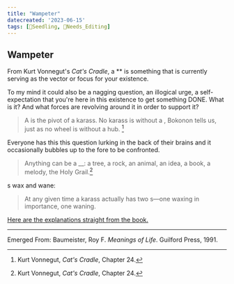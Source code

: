 ```yaml
---
title: "Wampeter"
datecreated: '2023-06-15'
tags: [🌱Seedling, 🧹Needs_Editing]
---
```

## Wampeter

From Kurt Vonnegut's *Cat's Cradle*, a ** is something that is currently serving as the vector or focus for your existence. 

To my mind it could also be a nagging question, an illogical urge, a self-expectation that you're here in this existence to get something DONE. What is it? And what forces are revolving around it in order to support it?

>A  is the pivot of a karass. No karass is without a , Bokonon tells us, just as no wheel is without a hub. [^1]

[^1]: Kurt Vonnegut, *Cat's Cradle*, Chapter 24.

Everyone has this this question lurking in the back of their brains and it occasionally bubbles up to the fore to be confronted.

>Anything can be a __: a tree, a rock, an animal, an idea, a book, a melody, the Holy Grail.[^2]

[^2]: Kurt Vonnegut, *Cat's Cradle*, Chapter 24.

s wax and wane:

 >At any given time a karass actually has two s—one waxing in importance, one waning.

[Here are the explanations straight from the book.](https://catscradle.neocities.org/chapter-24.html)

***
Emerged From: Baumeister, Roy F. *Meanings of Life*. Guilford Press, 1991.